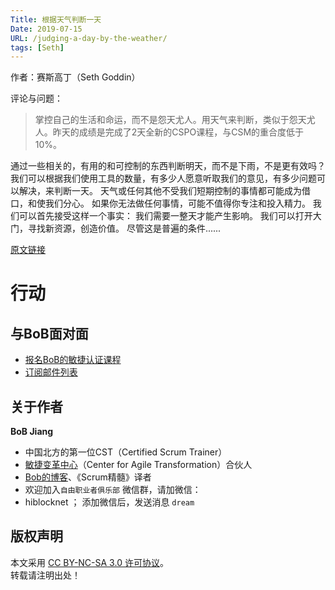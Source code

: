 ```yaml
---
Title: 根据天气判断一天
Date: 2019-07-15
URL: /judging-a-day-by-the-weather/
tags: [Seth]
---
```


作者：赛斯高丁（Seth Goddin）

评论与问题：
> 掌控自己的生活和命运，而不是怨天尤人。用天气来判断，类似于怨天尤人。昨天的成绩是完成了2天全新的CSPO课程，与CSM的重合度低于10%。

通过一些相关的，有用的和可控制的东西判断明天，而不是下雨，不是更有效吗？
我们可以根据我们使用工具的数量，有多少人愿意听取我们的意见，有多少问题可以解决，来判断一天。
天气或任何其他不受我们短期控制的事情都可能成为借口，和使我们分心。
如果你无法做任何事情，可能不值得你专注和投入精力。
我们可以首先接受这样一个事实：
我们需要一整天才能产生影响。
我们可以打开大门，寻找新资源，创造价值。
尽管这是普遍的条件......

[原文链接](https://seths.blog/2019/07/judging-a-day-by-the-weather/)

# 行动

## 与BoB面对面
- [报名BoB的敏捷认证课程](http://yihuode.io/brands/33)
- [订阅邮件列表](https://tinyletter.com/bobjiang)

## 关于作者
**BoB Jiang**

- 中国北方的第一位CST（Certified Scrum Trainer）  
- [敏捷变革中心](https://www.c4at.cn/)（Center for Agile Transformation）合伙人  
- [Bob的博客](http://www.bobjiang.com)、《Scrum精髓》译者
- 欢迎加入`自由职业者俱乐部` 微信群，请加微信：
- hiblocknet  ； 添加微信后，发送消息 `dream`

## 版权声明

本文采用 [CC BY-NC-SA 3.0 许可协议](https://creativecommons.org/licenses/by-nc-sa/3.0/deed.zh)。  
转载请注明出处！

